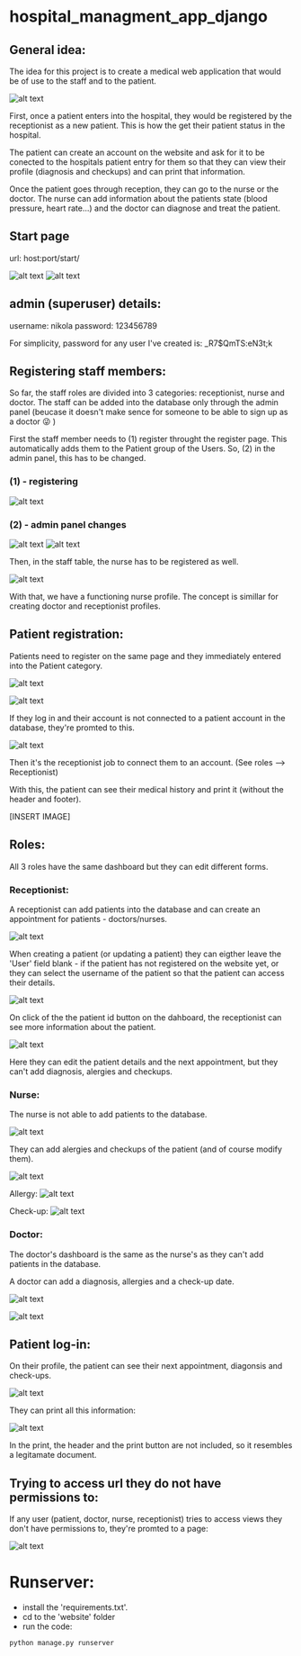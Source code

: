 # hospital_managment_app_django

## General idea:

The idea for this project is to create a medical web application that would be of use 
to the staff and to the patient.

![alt text](readme_pics/1.png)

First, once a patient enters into the hospital, they would be registered by the receptionist as a new patient. This is how the get their patient status in the hospital. 

The patient can create an account on the website and ask for it to be conected to the hospitals patient entry for them so that they can view their profile (diagnosis and checkups) and can print that information.

Once the patient goes through reception, they can go to the nurse or the doctor. The nurse can add information about the patients state (blood pressure, heart rate...) and the doctor can diagnose and treat the patient.

## Start page

url: host:port/start/

![alt text](readme_pics/start_page1.png)
![alt text](readme_pics/start_page2.png)

## admin (superuser) details: 
username: nikola
password: 123456789

For simplicity, password for any user I've created is: _R7$QmTS\:eN3t;k


## Registering staff members:

So far, the staff roles are divided into 3 categories: receptionist, nurse and doctor. The staff can be added into the database only through the admin panel (beucase it doesn't make sence for someone to be able to sign up as a doctor :stuck_out_tongue_winking_eye: )

First the staff member needs to (1) register throught the register page. This automatically adds them to the Patient group of the Users. So, (2) in the admin panel, this has to be changed.

### (1) - registering

![alt text](readme_pics/test_nurse_register.png)

### (2) - admin panel changes

![alt text](readme_pics/test_nurse_admin_change.png)
![alt text](readme_pics/nurse_admin_change2.png)

Then, in the staff table, the nurse has to be registered as well. 

![alt text](readme_pics/nurse_admin_3.png)

With that, we have a functioning nurse profile. The concept is simillar for creating doctor and receptionist profiles.

## Patient registration:
Patients need to register on the same page and they immediately entered into the Patient category. 

![alt text](readme_pics/patient_1_reg.png)

![alt text](readme_pics/patient_1_login.png)

If they log in and their account is not connected to a patient account in the database, they're promted to this.

![alt text](readme_pics/patient_1_ask.png)

Then it's the receptionist job to connect them to an account. (See roles --> Receptionist)

With this, the patient can see their medical history and print it (without the header and footer).

[INSERT IMAGE]

## Roles:

All 3 roles have the same dashboard but they can edit different forms.

### Receptionist:
A receptionist can add patients into the database and can create an appointment for patients - doctors/nurses.

![alt text](readme_pics/rec_dash.png)

When creating a patient (or updating a patient) they can eigther leave the 'User' field blank - if the patient has not registered on the website yet, or they can select the username of the patient so that the patient can access their details.

![alt text](readme_pics/rec_add_patient.png)

On click of the the patient id button on the dahboard, the receptionist can see more information about the patient.

![alt text](readme_pics/rec_patient_profile.png)

Here they can edit the patient details and the next appointment, but they can't add diagnosis, alergies and checkups.

### Nurse:

The nurse is not able to add patients to the database.

![alt text](readme_pics/nurse_dash.png)

They can add alergies and checkups of the patient (and of course modify them).

![alt text](readme_pics/nurse_patient.png)

Allergy:
![alt text](readme_pics/nurse_allergy.png)

Check-up:
![alt text](readme_pics/nurse_check_up.png)

### Doctor:

The doctor's dashboard is the same as the nurse's as they can't add patients in the database.

A doctor can add a diagnosis, allergies and a check-up date.

![alt text](readme_pics/doctor_patient.png)

![alt text](readme_pics/doctor_diag.png)

## Patient log-in:

On their profile, the patient can see their next appointment, diagonsis and check-ups.

![alt text](readme_pics/patient_log_in.png)

They can print all this information:

![alt text](readme_pics/patient_print.png)

In the print, the header and the print button are not included, so it resembles a legitamate document.

## Trying to access url they do not have permissions to:

If any user (patient, doctor, nurse, receptionist) tries to access views they don't have permissions to, they're promted to a page: 

![alt text](readme_pics/no_perm.png)

# Runserver:

* install the 'requirements.txt'.
* cd to the 'website' folder
* run the code: 
```
python manage.py runserver
```
